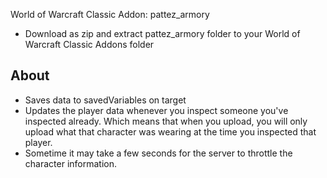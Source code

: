 World of Warcraft Classic Addon: pattez_armory
* Download as zip and extract pattez_armory folder to your World of Warcraft Classic Addons folder

## About
* Saves data to savedVariables on target
* Updates the player data whenever you inspect someone you've inspected already.
Which means that when you upload, you will only upload what that character was wearing at the time you inspected that player.
* Sometime it may take a few seconds for the server to throttle the character information.
